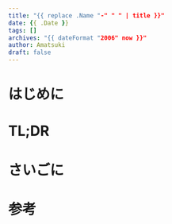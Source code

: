 ```yaml
---
title: "{{ replace .Name "-" " " | title }}"
date: {{ .Date }}
tags: []
archives: "{{ dateFormat "2006" now }}"
author: Amatsuki
draft: false
---
```

# はじめに
# TL;DR
# さいごに
# 参考
